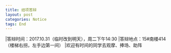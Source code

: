 ```yaml
---
title: 结项答辩
layout: post
categories: Notice
tags: End
---
```

|答辩时间：2017.10.31（临时改到明天），周二下午14:30
|答辩地点：15#南楼414（楼梯右拐，左手边第一间）
|欢迎有时间的同学去观摩、捧场、助阵
